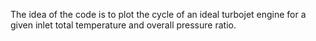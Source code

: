 The idea of the code is to plot the cycle of an ideal turbojet engine for a given inlet total temperature and overall pressure ratio. 

